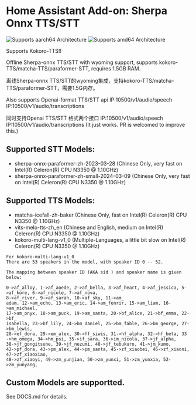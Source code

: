 # Home Assistant Add-on: Sherpa Onnx TTS/STT

![Supports aarch64 Architecture][aarch64-shield] ![Supports amd64 Architecture][amd64-shield]

Supports Kokoro-TTS!!

Offline Sherpa-onnx TTS/STT with wyoming support, supports kokoro-TTS/matcha-TTS/paraformer-STT, requires 1.5GB RAM. 
  
离线Sherpa-onnx TTS/STT的wyoming集成，支持kokoro-TTS/matcha-TTS/paraformer-STT，需要1.5G内存。

Also supports Openai-format TTS/STT api  IP:10500/v1/audio/speech IP:10500/v1/audio/transcriptions

同时支持Openai TTS/STT 格式两个接口  IP:10500/v1/audio/speech IP:10500/v1/audio/transcriptions
(It just works. PR is welcomed to improve this.)

## Supported STT Models:
* sherpa-onnx-paraformer-zh-2023-03-28 (Chinese Only, very fast on Intel(R) Celeron(R) CPU N3350 @ 1.10GHz)
* sherpa-onnx-paraformer-zh-small-2024-03-09 (Chinese Only, very fast on Intel(R) Celeron(R) CPU N3350 @ 1.10GHz)

## Supported TTS Models:
* matcha-icefall-zh-baker (Chinese Only, fast on Intel(R) Celeron(R) CPU N3350 @ 1.10GHz)
* vits-melo-tts-zh_en (Chinese and English, medium on Intel(R) Celeron(R) CPU N3350 @ 1.10GHz)
* kokoro-multi-lang-v1_0 (Multiple-Languages, a little bit slow on Intel(R) Celeron(R) CPU N3350 @ 1.10GHz)
```
For kokoro-multi-lang-v1_0
There are 53 speakers in the model, with speaker ID 0 -- 52.

The mapping between speaker ID (AKA sid ) and speaker name is given below:

0->af_alloy, 1->af_aoede, 2->af_bella, 3->af_heart, 4->af_jessica, 5->af_kore, 6->af_nicole, 7->af_nova, 
8->af_river, 9->af_sarah, 10->af_sky, 11->am_
adam, 12->am_echo, 13->am_eric, 14->am_fenrir, 15->am_liam, 16->am_michael, 
17->am_onyx, 18->am_puck, 19->am_santa, 20->bf_alice, 21->bf_emma, 22->bf_
isabella, 23->bf_lily, 24->bm_daniel, 25->bm_fable, 26->bm_george, 27->bm_lewis, 
28->ef_dora, 29->em_alex, 30->ff_siwis, 31->hf_alpha, 32->hf_beta, 33
->hm_omega, 34->hm_psi, 35->if_sara, 36->im_nicola, 37->jf_alpha, 
38->jf_gongitsune, 39->jf_nezumi, 40->jf_tebukuro, 41->jm_kumo, 
42->pf_dora, 43->pm_alex, 44->pm_santa, 45->zf_xiaobei, 46->zf_xiaoni, 
47->zf_xiaoxiao, 
48->zf_xiaoyi, 49->zm_yunjian, 50->zm_yunxi, 51->zm_yunxia, 52->zm_yunyang,

```

## Custom Models are supportted.
See DOCS.md for details.

[aarch64-shield]: https://img.shields.io/badge/aarch64-yes-green.svg
[amd64-shield]: https://img.shields.io/badge/amd64-yes-green.svg
[armhf-shield]: https://img.shields.io/badge/armhf-no-red.svg
[armv7-shield]: https://img.shields.io/badge/armv7-no-red.svg
[i386-shield]: https://img.shields.io/badge/i386-no-red.svg